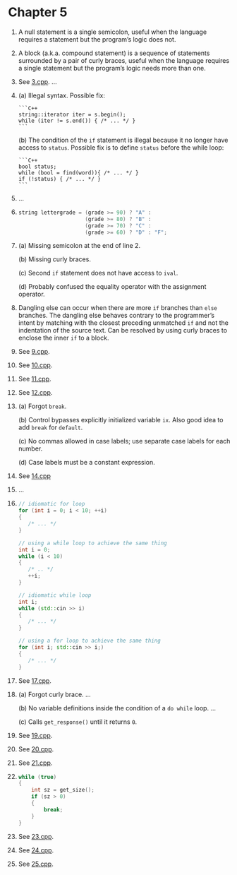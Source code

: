 # Chapter 5

1. A null statement is a single semicolon, useful when the language requires a
   statement but the program’s logic does not.

2. A block (a.k.a. compound statement) is a sequence of statements surrounded by
   a pair of curly braces, useful when the language requires a single statement
   but the program’s logic needs more than one.

3. See [3.cpp](3.cpp). …

4. (a) Illegal syntax. Possible fix:

       ```C++
       string::iterator iter = s.begin();
       while (iter != s.end()) { /* ... */ }
       ```

   (b) The condition of the `if` statement is illegal because it no longer have
       access to `status`. Possible fix is to define `status` before the while
       loop:

       ```C++
       bool status;
       while (bool = find(word)){ /* ... */ }
       if (!status) { /* ... */ }
       ```

5. …

6. ```C++
   string lettergrade = (grade >= 90) ? "A" :
                        (grade >= 80) ? "B" :
                        (grade >= 70) ? "C" :
                        (grade >= 60) ? "D" : "F";
   ```

7. (a) Missing semicolon at the end of line 2.

   (b) Missing curly braces.

   (c) Second `if` statement does not have access to `ival`.

   (d) Probably confused the equality operator with the assignment operator.

8. Dangling else can occur when there are more `if` branches than `else`
   branches. The dangling else behaves contrary to the programmer’s intent by
   matching with the closest preceding unmatched `if` and not the indentation of
   the source text. Can be resolved by using curly braces to enclose the inner
   `if` to a block.

9. See [9.cpp](9.cpp).

10. See [10.cpp](10.cpp).

11. See [11.cpp](11.cpp).

12. See [12.cpp](12.cpp).

13. (a) Forgot `break`.

    (b) Control bypasses explicitly initialized variable `ix`. Also good idea to
        add `break` for `default`. 

    (c) No commas allowed in case labels; use separate case labels for each
        number.
    
    (d) Case labels must be a constant expression.

14. See [14.cpp](14.cpp)

15. …

16. ```C++
    // idiomatic for loop
    for (int i = 0; i < 10; ++i)
    {
       /* ... */
    }

    // using a while loop to achieve the same thing
    int i = 0;
    while (i < 10)
    {
       /* .. */
       ++i;
    }

    // idiomatic while loop
    int i;
    while (std::cin >> i)
    {
       /* ... */
    }

    // using a for loop to achieve the same thing
    for (int i; std::cin >> i;)
    {
       /* ... */
    }
    ```

17. See [17.cpp](17.cpp).

18. (a) Forgot curly brace. …

    (b) No variable definitions inside the condition of a `do while` loop. …
   
    (c) Calls `get_response()` until it returns `0`.

19. See [19.cpp](19.cpp).

20. See [20.cpp](20.cpp).

21. See [21.cpp](21.cpp).

22. ```C++
    while (true)
    {
        int sz = get_size();
        if (sz > 0)
        {
            break;
        }
    }
    ```

23. See [23.cpp](23.cpp).

24. See [24.cpp](24.cpp).

25. See [25.cpp](25.cpp).
